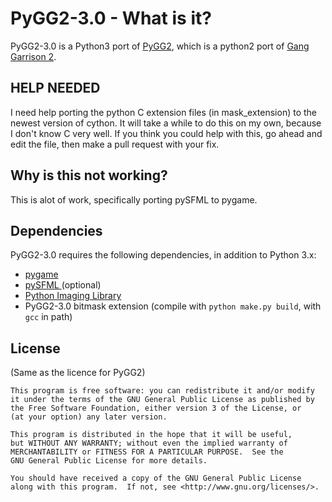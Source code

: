 PyGG2-3.0 - What is it?
====================

PyGG2-3.0 is a Python3 port of  [PyGG2](https://github.com/PyGG2/PyGG2), which is a python2 port of [Gang Garrison 2](http://ganggarrison.com/).

HELP NEEDED
------------
I need help porting the python C extension files (in mask_extension) to the newest version of cython. It will take a while to do this on my own, because I don't know C very well. If you think you could help with this, go ahead and edit the file, then make a pull request with your fix.

Why is this not working?
------------
This is alot of work, specifically porting pySFML to pygame.

Dependencies
------------

PyGG2-3.0 requires the following dependencies, in addition to Python 3.x:

* [pygame ](https://pypi.org/project/pygame)
* [pySFML ](https://pypi.org/project/sfml/) (optional)
* [Python Imaging Library](https://pypi.org/project/Pillow/)
* PyGG2-3.0 bitmask extension (compile with `python make.py build`, with `gcc` in path)

License
-------
(Same as the licence for PyGG2)

    This program is free software: you can redistribute it and/or modify
    it under the terms of the GNU General Public License as published by
    the Free Software Foundation, either version 3 of the License, or
    (at your option) any later version.

    This program is distributed in the hope that it will be useful,
    but WITHOUT ANY WARRANTY; without even the implied warranty of
    MERCHANTABILITY or FITNESS FOR A PARTICULAR PURPOSE.  See the
    GNU General Public License for more details.

    You should have received a copy of the GNU General Public License
    along with this program.  If not, see <http://www.gnu.org/licenses/>.
